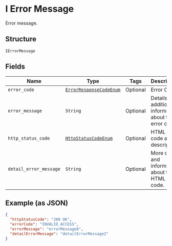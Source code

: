 
# I Error Message

Error message.

## Structure

`IErrorMessage`

## Fields

| Name | Type | Tags | Description |
|  --- | --- | --- | --- |
| `error_code` | [`ErrorResponseCodeEnum`](../../doc/models/error-response-code-enum.md) | Optional | Error Code. |
| `error_message` | `String` | Optional | Details and additional information about the error code. |
| `http_status_code` | [`HttpStatusCodeEnum`](../../doc/models/http-status-code-enum.md) | Optional | HTML error code and description. |
| `detail_error_message` | `String` | Optional | More detail and information about the HTML error code. |

## Example (as JSON)

```json
{
  "httpStatusCode": "200 OK",
  "errorCode": "INVALID_ACCESS",
  "errorMessage": "errorMessage8",
  "detailErrorMessage": "detailErrorMessage2"
}
```


